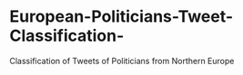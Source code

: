 # European-Politicians-Tweet-Classification-
Classification of Tweets of Politicians from Northern Europe
